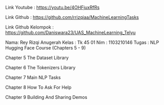 Link Youtube :
https://youtu.be/4OHFjuxRfRs

Link Github :
https://github.com/rrizqiaa/MachineLearningTasks

Link Github Kelompok :
https://github.com/Daniswara23/UAS_MachineLearning_Telyu

Nama: Rey Rizqi Anugerah
Kelas : Tk 45 01
Nim : 1103210146
Tugas : NLP Hugging Face Course (Chapters 5 - 9)

Chapter 5 The Dataset Library

Chapter 6 The Tokenizers Library

Chapter 7 Main NLP Tasks

Chapter 8 How To Ask For Help

Chapter 9 Building And Sharing Demos
